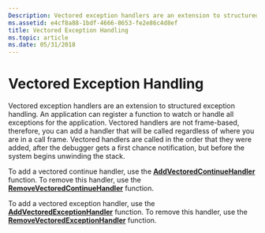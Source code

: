 ```yaml
---
Description: Vectored exception handlers are an extension to structured exception handling.
ms.assetid: e4cf8a88-1bdf-4666-8653-fe2e86c4d8ef
title: Vectored Exception Handling
ms.topic: article
ms.date: 05/31/2018
---
```


# Vectored Exception Handling

Vectored exception handlers are an extension to structured exception handling. An application can register a function to watch or handle all exceptions for the application. Vectored handlers are not frame-based, therefore, you can add a handler that will be called regardless of where you are in a call frame. Vectored handlers are called in the order that they were added, after the debugger gets a first chance notification, but before the system begins unwinding the stack.

To add a vectored continue handler, use the [**AddVectoredContinueHandler**](https://msdn.microsoft.com/en-us/library/ms679273(v=VS.85).aspx) function. To remove this handler, use the [**RemoveVectoredContinueHandler**](https://msdn.microsoft.com/en-us/library/ms680567(v=VS.85).aspx) function.

To add a vectored exception handler, use the [**AddVectoredExceptionHandler**](https://msdn.microsoft.com/en-us/library/ms679274(v=VS.85).aspx) function. To remove this handler, use the [**RemoveVectoredExceptionHandler**](https://msdn.microsoft.com/en-us/library/ms680571(v=VS.85).aspx) function.

 

 



